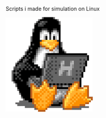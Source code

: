 Scripts i made for simulation on Linux
<p align="left">
  <img src="https://github.com/mthcht/mthcht/blob/main/img/linux-computer.gif">
</p>
